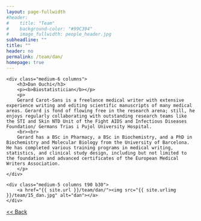 ```yaml
---
layout: page-fullwidth
#header:
#    title: "Team"
#    background-color: "#99C394"
#    image_fullwidth: people_header.jpg
subheadline: ""
title: ""
header: no
permalink: /team/dan/
homepage: true
---
```


<div class="row t30">

	<div class="medium-6 columns">
		<h3>Dan Ouchi</h3>
		<p><b>Biostatistician</b></p>
		<p>
		Gerard Carot-Sans is a freelance medical writer with extensive experience writing and editing scientific manuscripts of many medical areas. Gerard is fond of flowing free in the research arena; still, he enjoys regularly collaborating with outstanding research teams like the STI and Skin NTD Unit of the Fight AIDS and Infectious Diseases Foundation/ Germans Trias i Pujol University Hospital.
		<br><br>
		Gerard has a BSc in Pharmacy, a BSc in Biochemistry, and a PhD in Biochemistry and Molecular Biology from the University of Barcelona. He has completed various training programs in medical writing, statistics, and clinical study design, including but not limited to the foundation and advanced certificates of the European Medical Writers Association.
		</p>
	</div>

	<div class="medium-5 columns t90 b30">
		<a href="{{ site.url }}/team/dan/"><img src="{{ site.urlimg }}/team/15_dan.jpg" alt="dan"></a>
	</div>

</div>


<a class="button left r15 tiny radius" href="{{ site.url }}/team/"> << Back</a>
